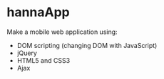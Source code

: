hannaApp
========
Make a mobile web application using:
- DOM scripting (changing DOM with JavaScript)
- jQuery
- HTML5 and CSS3
- Ajax 